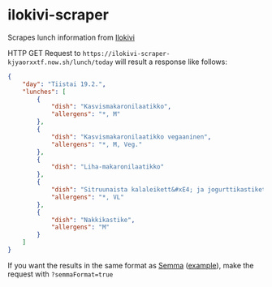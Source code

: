 # ilokivi-scraper

Scrapes lunch information from [Ilokivi](https://www.ilokivi.fi/ravintola/lounas)

HTTP GET Request to `https://ilokivi-scraper-kjyaorxxtf.now.sh/lunch/today` will result a response like follows:

```json
{
    "day": "Tiistai 19.2.",
    "lunches": [
        {
            "dish": "Kasvismakaronilaatikko",
            "allergens": "*, M"
        },
        {
            "dish": "Kasvismakaronilaatikko vegaaninen",
            "allergens": "*, M, Veg."
        },
        {
            "dish": "Liha-makaronilaatikko"
        },
        {
            "dish": "Sitruunaista kalaleikett&#xE4; ja jogurttikastiketta",
            "allergens": "*, VL"
        },
        {
            "dish": "Nakkikastike",
            "allergens": "M"
        }
    ]
}
```

If you want the results in the same format as [Semma](https://www.semma.fi/) ([example](https://www.semma.fi/modules/json/json/Index?costNumber=1408&language=fi)), make the request with `?semmaFormat=true`

